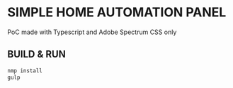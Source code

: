 # SIMPLE HOME AUTOMATION PANEL

PoC made with Typescript and Adobe Spectrum CSS only

## BUILD & RUN

```bash
nmp install
gulp
```
